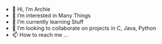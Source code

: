 - 👋 Hi, I’m Archie
- 👀 I’m interested in Many Things
- 🌱 I’m currently learning Stuff
- 💞️ I’m looking to collaborate on projects in C, Java, Python
- 📫 How to reach me ...

<!---
archie46/archie46 is a ✨ special ✨ repository because its `README.md` (this file) appears on your GitHub profile.
You can click the Preview link to take a look at your changes.
--->
